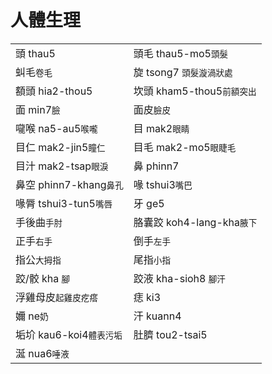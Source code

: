 # 人體生理

|  |  |
| :--- | :--- |
| 頭 thau5 | 頭毛 thau5-mo5`頭髮` |
| 虯毛`卷毛` | 旋 tsong7 `頭髮漩渦狀處` |
| 額頭 hia2-thou5 | 坎頭 kham5-thou5`前額突出` |
| 面 min7`臉` | 面皮`臉皮` |
| 嚨喉 na5-au5`喉嚨` | 目 mak2`眼睛` |
| 目仁 mak2-jin5`瞳仁` | 目毛 mak2-mo5`眼睫毛` |
| 目汁 mak2-tsap`眼淚` | 鼻 phinn7 |
| 鼻空 phinn7-khang`鼻孔` | 喙 tshui3`嘴巴` |
| 喙脣 tshui3-tun5`嘴唇` | 牙 ge5 |
| 手後曲`手肘` | 胳囊跤 koh4-lang-kha`腋下` |
| 正手`右手` | 倒手`左手` |
| 指公`大拇指` | 尾指`小指` |
| 跤/骹 kha `腳` | 跤液 kha-sioh8 `腳汗` |
| 浮雞母皮`起雞皮疙瘩` | 痣 ki3 |
| 嬭 ne`奶` | 汗 kuann4 |
| 垢圿 kau6-koi4`體表污垢` | 肚臍 tou2-tsai5 |
| 涎 nua6`唾液` |  |

